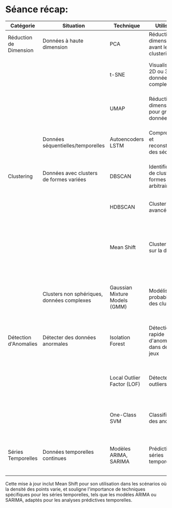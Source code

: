# Séance récap: 


| **Catégorie**                  | **Situation**                              | **Technique**                 | **Utilisation**                                  | **Type**                          | **Avantages**                                                                                           | **Inconvénients**                                                                                             |
|--------------------------------|--------------------------------------------|------------------------------|--------------------------------------------------|-----------------------------------|--------------------------------------------------------------------------------------------------------|---------------------------------------------------------------------------------------------------------------|
| Réduction de Dimension         | Données à haute dimension                  | PCA                          | Réduction de dimensionnalité avant le clustering | Non supervisée, Non temporelle    | Préserve la variance maximale des données                                                              | Ne capture pas nécessairement la structure non linéaire des données                                           |
|                                |                                            | t-SNE                        | Visualisation en 2D ou 3D des données complexes  | Non supervisée, Non temporelle    | Bon pour visualiser des groupes/clusters complexes                                                      | Sensible aux paramètres; la visualisation peut varier; non déterministe                                       |
|                                |                                            | UMAP                         | Réduction dimensionnelle pour grandes données    | Non supervisée, Non temporelle    | Préserve mieux la structure globale et locale comparé à t-SNE                                          | Plus complexe à configurer que PCA; peut nécessiter des ajustements fins des paramètres                       |
|                                | Données séquentielles/temporelles          | Autoencoders LSTM            | Compression et reconstruction des séquences       | Non supervisée, Temporelle        | Capte les dépendances temporelles dans les données                                                     | Complexité élevée; nécessite beaucoup de données pour l'entraînement                                           |
| Clustering                     | Données avec clusters de formes variées    | DBSCAN                       | Identification de clusters de formes arbitraires | Non supervisée, Non temporelle    | Ne nécessite pas de spécifier le nombre de clusters; gère bien les outliers                             | Peut échouer avec des variations de densité au sein des clusters                                                |
|                                |                                            | HDBSCAN                      | Clustering avancé                                | Non supervisée, Non temporelle    | Gère mieux les variations de densité; dérive de DBSCAN                                                  | Paramétrage moins intuitif que DBSCAN                                                                           |
|                                |                                            | Mean Shift                   | Clustering basé sur la densité                    | Non supervisée, Non temporelle    | Ne nécessite pas de spécification du nombre de clusters; s'adapte à tout nombre de clusters               | Peut être coûteux en calcul; ne monte pas bien avec un très grand nombre de points                             |
|                                | Clusters non sphériques, données complexes | Gaussian Mixture Models (GMM) | Modélisation probabiliste des clusters           | Non supervisée, Non temporelle    | Modélise les clusters comme des distributions; utile pour les clusters elliptiques                       | Computationnellement coûteux, surtout avec de nombreuses dimensions ou données                                  |
| Détection d'Anomalies          | Détecter des données anormales             | Isolation Forest             | Détection rapide d'anomalies dans de grands jeux | Non supervisée, Non temporelle    | Efficace même avec de grandes dimensions; basé sur des arbres de décision                                | Moins efficace pour détecter des anomalies locales dans un grand cluster de données normales                  |
|                                |                                            | Local Outlier Factor (LOF)   | Détecter les outliers locaux                     | Non supervisée, Non temporelle    | Basé sur la densité locale; détecte les outliers même dans des clusters denses                           | Nécessite un bon paramétrage du nombre de voisins; performance variable selon la densité des données         |
|                                |                                            | One-Class SVM                | Classification des anomalies                     | Non supervisée, Non temporelle    | Apprend une région de décision autour des données normales                                              | Peut être difficile à paramétrer; sensible au choix du noyau et des paramètres de régularisation             |
| Séries Temporelles             | Données temporelles continues              | Modèles ARIMA, SARIMA        | Prédiction de séries temporelles                 | Supervisée, Temporelle            | Permet de modéliser et prédire les tendances et saisonnalités                                          | Modèles assez complexes; nécessitent une bonne compréhension de la temporalité et de l'auto-corrélation      |

Cette mise à jour inclut Mean Shift pour son utilisation dans les scénarios où la densité des points varie, 
et souligne l'importance de techniques spécifiques pour les séries temporelles, tels que les modèles ARIMA ou SARIMA, adaptés pour les analyses prédictives temporelles.
